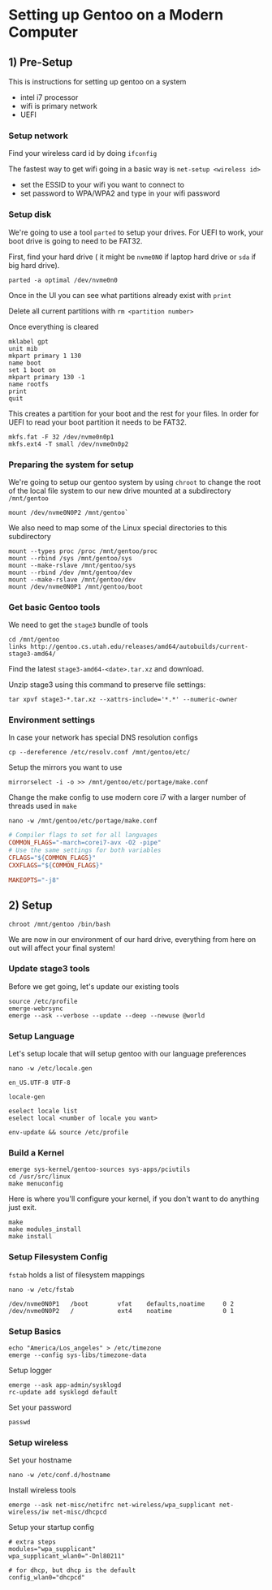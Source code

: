 # Setting up Gentoo on a Modern Computer



## 1) Pre-Setup

This is instructions for setting up gentoo on a system

* intel i7 processor
* wifi is primary network
* UEFI

### Setup network

Find your wireless card id by doing `ifconfig`

The fastest way to get wifi going in a basic way is `net-setup <wireless id>`

* set the ESSID to your wifi you want to connect to
* set password to WPA/WPA2 and type in your wifi password

### Setup disk

We're going to use a tool `parted` to setup your drives. For UEFI to work, your boot drive is going to need to be FAT32.

First, find your hard drive ( it might be `nvme0N0` if laptop hard drive or `sda` if big hard drive).

```
parted -a optimal /dev/nvme0n0
```

Once in the UI you can see what partitions already exist with `print`

Delete all current partitions with `rm <partition number>`

Once everything is cleared

```
mklabel gpt
unit mib
mkpart primary 1 130
name boot
set 1 boot on
mkpart primary 130 -1
name rootfs
print
quit
```

This creates a partition for your boot and the rest for your files.  In order for UEFI to read your boot partition it needs to be FAT32.

```
mkfs.fat -F 32 /dev/nvme0n0p1
mkfs.ext4 -T small /dev/nvme0n0p2
```

### Preparing the system for setup

We're going to setup our gentoo system by using `chroot` to change the root of the local file system to our new drive mounted at a subdirectory `/mnt/gentoo`

```
mount /dev/nvme0N0P2 /mnt/gentoo`
```

We also need to map some of the Linux special directories to this subdirectory

```
mount --types proc /proc /mnt/gentoo/proc
mount --rbind /sys /mnt/gentoo/sys
mount --make-rslave /mnt/gentoo/sys
mount --rbind /dev /mnt/gentoo/dev
mount --make-rslave /mnt/gentoo/dev
mount /dev/nvme0N0P1 /mnt/gentoo/boot
```

### Get basic Gentoo tools

We need to get the `stage3` bundle of tools

```
cd /mnt/gentoo
links http://gentoo.cs.utah.edu/releases/amd64/autobuilds/current-stage3-amd64/
```

Find the latest `stage3-amd64-<date>.tar.xz` and download.

Unzip stage3 using this command to preserve file settings:

```
tar xpvf stage3-*.tar.xz --xattrs-include='*.*' --numeric-owner
```

### Environment settings

In case your network has special DNS resolution configs

```
cp --dereference /etc/resolv.conf /mnt/gentoo/etc/
```

Setup the mirrors you want to use

```
mirrorselect -i -o >> /mnt/gentoo/etc/portage/make.conf
```
Change the make config to use modern core i7 with a larger number of threads used in `make`

```
nano -w /mnt/gentoo/etc/portage/make.conf
```

```Makefile
# Compiler flags to set for all languages
COMMON_FLAGS="-march=corei7-avx -O2 -pipe"
# Use the same settings for both variables
CFLAGS="${COMMON_FLAGS}"
CXXFLAGS="${COMMON_FLAGS}"

MAKEOPTS="-j8"
```

## 2) Setup

```
chroot /mnt/gentoo /bin/bash
```

We are now in our environment of our hard drive, everything from here on out will affect your final system!

### Update stage3 tools

Before we get going, let's update our existing tools

```
source /etc/profile
emerge-webrsync
emerge --ask --verbose --update --deep --newuse @world
```

### Setup Language

Let's setup locale that will setup gentoo with our language preferences

```
nano -w /etc/locale.gen
```
```
en_US.UTF-8 UTF-8
```

```
locale-gen
```

```
eselect locale list
eselect local <number of locale you want>
```

```
env-update && source /etc/profile 
```

### Build a Kernel

```
emerge sys-kernel/gentoo-sources sys-apps/pciutils
cd /usr/src/linux
make menuconfig
```

Here is where you'll configure your kernel, if you don't want to do anything just exit.

```
make
make modules_install
make install
```

### Setup Filesystem Config

`fstab` holds a list of filesystem mappings

```
nano -w /etc/fstab
```

```
/dev/nvme0N0P1   /boot        vfat    defaults,noatime     0 2
/dev/nvme0N0P2   /            ext4    noatime              0 1
```

### Setup Basics

```
echo "America/Los_angeles" > /etc/timezone
emerge --config sys-libs/timezone-data
```

Setup logger

```
emerge --ask app-admin/sysklogd
rc-update add sysklogd default
```

Set your password

```passwd```

### Setup wireless

Set your hostname

```
nano -w /etc/conf.d/hostname
```

Install wireless tools

```
emerge --ask net-misc/netifrc net-wireless/wpa_supplicant net-wireless/iw net-misc/dhcpcd
```

Setup your startup config

```
# extra steps
modules="wpa_supplicant" 
wpa_supplicant_wlan0="-Dnl80211"

# for dhcp, but dhcp is the default  
config_wlan0="dhcpcd"
```

